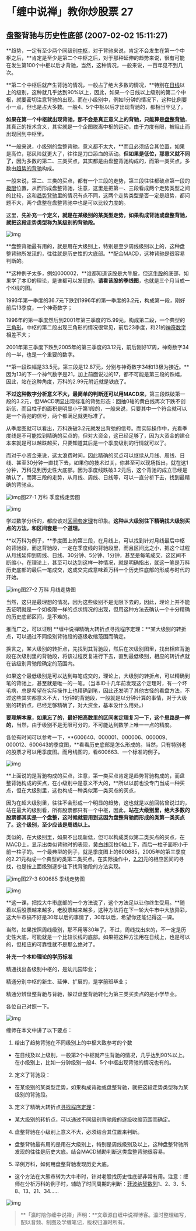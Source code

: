 # 「缠中说禅」教你炒股票 27

## **盘整背驰与历史性底部 (2007-02-02 15:11:27)**

**趋势，一定有至少两个同级别[中枢](https://www.zhihu.com/search?q=中枢&search_source=Entity&hybrid_search_source=Entity&hybrid_search_extra={)，对于背驰来说，肯定不会发生在第一个中枢之后，**肯定是至少是第二个中枢之后，对于那种延伸的趋势来说，很有可能在发生第100个中枢以后才背驰，当然，这种情况，一般来说，一百年见不到几次。

**第二个中枢后就产生背驰的情况，一般占了绝大多数的情况，**特别在[日线](https://www.zhihu.com/search?q=日线&search_source=Entity&hybrid_search_source=Entity&hybrid_search_extra={)以上的级别，这种就几乎达到90%以上，因此，如果一个日线以上级别的第二个中枢，就要密切注意背驰的出现。而在小级别中，例如1分钟的情况下，这种比例要小一点，但也是占大多数。一般4、5个中枢以后才出现背驰的，都相当罕见了。

**如果在第一个中枢就出现背驰，那不会是真正意义上的背驰，只能算是[盘整背驰](https://www.zhihu.com/search?q=盘整背驰&search_source=Entity&hybrid_search_source=Entity&hybrid_search_extra={)**，其真正的技术含义，其实就是一个企图脱离中枢的运动，由于力度有限，被阻止而出现回到中枢里。

**一般来说，小级别的盘整背驰，意义都不太大，**而且必须结合其位置，如果是高位，那风险就更大了，往往是刀口舔血的活动。**但如果是低位，那意义就不同了**，因为多数的第二、三类买点，其实都是由盘整背驰构成的，而第一类买点，多数由[趋势的背驰](https://www.zhihu.com/search?q=趋势的背驰&search_source=Entity&hybrid_search_source=Entity&hybrid_search_extra={)构成。

一般来说，第二、三类的买点，都有一个三段的走势，第三段往往都破点第一段的[极限](https://www.zhihu.com/search?q=极限&search_source=Entity&hybrid_search_source=Entity&hybrid_search_extra={)位置，从而形成盘整背驰，注意，这里是把第一、三段看成两个走势类型之间的比较，这和[趋势背驰](https://www.zhihu.com/search?q=趋势背驰&search_source=Entity&hybrid_search_source=Entity&hybrid_search_extra={)里的情况有点不同，这两个走势类型是否一定是趋势，都问题不大，两个盘整在盘整背驰中也是可以比较力度的。

这里，**先补充一个定义，就是在某级别的某类型走势，如果构成背驰或盘整背驰，就把这段走势类型称为某级别的背驰段。**

![img](27-%E7%9B%98%E6%95%B4%E8%83%8C%E9%A9%B0%E4%B8%8E%E5%8E%86%E5%8F%B2%E6%80%A7%E5%BA%95%E9%83%A8.assets/v2-07bba48613b4ea324e195ad2dfbdfa6c_r.jpg)

**盘整背驰最有用的，就是用在大级别上，特别是至少周线级别以上的，这种盘整背驰所发现的，往往就是历史性的大底部。**配合MACD，这种背驰是很容易判断的。

**这种例子太多，例如000002，**谁都知道该股是大牛股，但这[牛股](https://www.zhihu.com/search?q=牛股&search_source=Entity&hybrid_search_source=Entity&hybrid_search_extra={)的底部，如果学了本ID的理论，是谁都可以发现的。**请看该股的季线图**，也就是三个月当成一个K线的图。

1993年第一季度的36.7元下跌到1996年的第一季度的3.2元，构成第一段，刚好前后13季度，一个神奇数字；

1996年的第一季度然后到2001年第三季度的15.99元，构成第二段，一个典型的[三角形](https://www.zhihu.com/search?q=三角形&search_source=Entity&hybrid_search_source=Entity&hybrid_search_extra={)，中枢的第二段出现三角形的情况很常见，前后23季度，和21的[神奇数字](https://www.zhihu.com/search?q=神奇数字&search_source=Entity&hybrid_search_source=Entity&hybrid_search_extra={)相差不大；

2001年第三季度下跌到2005年的第三季度的3.12元，前后刚好17周，神奇数字34的一半，也是一个重要的数字。

**第一段跌幅是33.5元，第三段是12.87元，分别与神奇数字34和13极为接近。**因为13的下一个神气数字是21，加上前面说过的17，都不可能是第三段的跌幅，因此，站在这种角度，万科的2.99元附近就是铁底了。

**不过这种数字分析意义不大，最简单的判断还可以用MACD来**，第三段跌破第一段的3.2元，但MACD明显出现标准的背弛形态：回抽0轴的黄白线再次下跌不创新低，而且柱子的面积是明显小于第1段的，一般来说，只要其中一个符合就可以是一个背弛的信号，两个都满足就更标准了。

从季度图就可以看出，万科跌破3.2元就发出背弛的信号。而实际操作中，光看季度线是不可能找到精确的买点的，但对大资金，这已经足够了，因为大资金的建仓本来就是可以越跌越买，只要知道其后是一个季度级别的行情就可以了。

而对于小资金来说，这太浪费时间，因此精确的买点可以继续从月线、周线、日线、甚至30分钟一直找下去，如果你的技术过关，你甚至可以现场指出，就在这1分钟，万科见到历史性大底部。因为季度线跌破3.2元后，这个背驰的成立已经是确认了，而第三段的走势，从月线、周线、日线等，可以一直分析下去，找到最精确的背驰点。

![img](https://pic3.zhimg.com/v2-61103d20329b60e838ca3cbc6242bb3e_r.jpg)图27-1 万科 季度线走势图

![img](27-%E7%9B%98%E6%95%B4%E8%83%8C%E9%A9%B0%E4%B8%8E%E5%8E%86%E5%8F%B2%E6%80%A7%E5%BA%95%E9%83%A8.assets/v2-61c9a11291b4daf851c88df8a0f590d9_r.jpg)

学过数学分析的，都应该对[区间套定理](https://www.zhihu.com/search?q=区间套定理&search_source=Entity&hybrid_search_source=Entity&hybrid_search_extra={)有印象。**这种从大级别往下精确找大级别买点的方法，和区间套是一个道理。**

**以万科为例子，**季度图上的第三段，在月线上，可以找到针对月线最后中枢的背驰段，而这背驰段，一定在季度线的背驰段里，而且区间比之小，把这个过程从月线延伸到周线、日线、30分钟、5分钟、1分钟，甚至是每笔成交，这区间不断缩小，在理论上，甚至可以达到这样一种情况，就是明确指出，就这一笔是万科历史底部的最后一笔成交，这成交完成意味着万科一个历史性底部的形成与时代的开始。

![img](27-%E7%9B%98%E6%95%B4%E8%83%8C%E9%A9%B0%E4%B8%8E%E5%8E%86%E5%8F%B2%E6%80%A7%E5%BA%95%E9%83%A8.assets/v2-712a511fb31e4c962b5f380f4f33a78b_r.jpg)图27-2 万科 月线走势图

当然，这只是最理想的情况，因为这些级别不是无限下去的，因此，理论上并不能去证明就是一个如极限一样的点状情况的出现，但用这种方法去确认一个十分精确的历史底部区间，是不难的。

推而广之，可以证明 **缠中说禅精确大转折点寻找程序定理：**某大级别的转折点，可以通过不同级别背驰段的逐级收缩范围而确定。

换言之，某大级别的转折点，先找到其背驰段，然后在次级别图里，找出相应背驰段在次级别里的背驰段，将该过程反复进行下去，直到最低级别，相应的转折点就在该级别背驰段确定的范围内。

如果这个最低级别是可以达到每笔成交的，理论上，大级别的转折点，可以精确到笔的背驰上，甚至就是唯一的一笔。（当本ID十几年前发现这个定理时，有一个坏毛病，总是希望在实际操作上也精确到笔，因此还发明了其他古怪的看盘方法，不过这些其实都意义不大，1分钟的背驰段，一般就是以分钟计算的事情，对于大级别的转折点，已经足够精确了，对大资金，基本没什么用处。）

**要理解本章，如果忘了的，最好把高数里的区间套定理复习一下，这个思路是一样的**，当然，由于级别不是无限可分的，不可能达到数学上唯一一点的精度。

各位有时间可以参考一下，**600640、000001、000006、000009、000012、600643的季度图，**看看历史底部是怎么形成的。当然，只有特别老的股票才可以用季度图。而月线图的，看600663、一个标准的例子。

![img](27-%E7%9B%98%E6%95%B4%E8%83%8C%E9%A9%B0%E4%B8%8E%E5%8E%86%E5%8F%B2%E6%80%A7%E5%BA%95%E9%83%A8.assets/v2-e5e9f345499503b08cf9424521a4fb96_r.jpg)

**上面说的是背驰构成的买点，注意，第一类买点肯定是趋势背驰构成的，而盘整背驰构成的买点，在小级别中是意义不大的，**所以以前也没专门当成一种买点，但在大级别里，这也构成一种类似第一类买点的买点，

因为在超大级别里，往往不会形成一个明显的趋势，这也就是以前回帖曾说过的，站在最大的级别看，所有股票都只有一个中枢，因此，**站在大级别里，绝大多数的股票都其实是一个盘整，这时候就要用到这因为盘整背驰而形成的类第一类买点了。这个级别，至少应该是周线以上。**

类似的，在大级别里，如果不出现新低，但可以构成类似第二类买点的买点，在MACD上，显示出类似背驰时的表现，[黄白线](https://www.zhihu.com/search?q=黄白线&search_source=Entity&hybrid_search_source=Entity&hybrid_search_extra={)回拉0轴上下，而后一柱子面积小于前一柱子的。一个最典型的例子，就是季度图上的600685，2005年的第三季度的2.21元构成一个典型的类第二类买点。在实际操作中，[2.21](https://www.zhihu.com/search?q=2.21&search_source=Entity&hybrid_search_source=Entity&hybrid_search_extra={)元的相应区间的寻找，也是按上面级别逐步往下找背驰段的方法实现。

![img](27-%E7%9B%98%E6%95%B4%E8%83%8C%E9%A9%B0%E4%B8%8E%E5%8E%86%E5%8F%B2%E6%80%A7%E5%BA%95%E9%83%A8.assets/v2-89f9bcc9670637bd7a82d95b06945714_r.jpg)图27-3 600685 季线走势图

![img](27-%E7%9B%98%E6%95%B4%E8%83%8C%E9%A9%B0%E4%B8%8E%E5%8E%86%E5%8F%B2%E6%80%A7%E5%BA%95%E9%83%A8.assets/v2-2505fd2172884331a17d822a1e496412_r.jpg)

**这一课，把找大牛市底部的一个方法说了，这个方法足以让你终生受用。**随着以后股票越来越多，老股票越来越多，这种方法将在下一轮大牛市中大放异彩，这大牛市搞不好是30年以后的事情了，30年以后，希望你还能记得这一课。

当然，如果按照周线级别，那不用等30年了。不过，周线找出来的，不一定是历史性大底，可能就是一个比较长线的底部。如果把这种方法用在日线上，也是可以的，但相应的可靠性就不是那么绝对了。

**补充一个本ID理论的学历标准**

精通找出各级别中枢的，是幼儿园毕业；

精通分别中枢的新生、延伸、扩展的，是学前班毕业；

精通分辨盘整背驰与背驰，躲过盘整背驰转化为第三类买卖点的是小学毕业。

各位自己对照一下。

![img](27-%E7%9B%98%E6%95%B4%E8%83%8C%E9%A9%B0%E4%B8%8E%E5%8E%86%E5%8F%B2%E6%80%A7%E5%BA%95%E9%83%A8.assets/v2-bb478b45b2c4641c6afde5a0b2d6c851_r.jpg)

缠师在本文中讲了以下要点：

1. 给出了趋势背驰在不同级别上的中枢大致参考的个数

- 在日线及以上级别，一般第2个中枢就产生背驰的情况，几乎达到90%以上。在小级别上，比如一分钟级别一般4、5个中枢出现背驰的情况也有的。

2. 定义了背驰段：

- 在某级别的某类型走势，如果构成背驰或盘整背驰，就把这段走势类型称为某级别的背驰段。

3. 定义了精确大转折点[寻找程序定理](https://www.zhihu.com/search?q=寻找程序定理&search_source=Entity&hybrid_search_source=Entity&hybrid_search_extra={)：

- 某大级别的转折点，可以通过不同级别背驰段的逐级收缩范围而确定。

4. 盘整背驰在小级别上意义不大，必须结合其位置来判断。

- 盘整背驰最有用的是用在大级别上，特别是周线级别及以上，这种盘整背驰所发现的往往是历史大底。结合MACD辅助判断这类盘整背驰很容易。

5. 举例万科，如何用盘整背驰发现历史大底。

- 这个方法在大熊市转为大牛市时，针对老股找历史性底部非常有用。注意：缠师在分析万科的例子时，辅助了时间周期的判断：[菲波纳契数列](https://www.zhihu.com/search?q=菲波纳契数列&search_source=Entity&hybrid_search_source=Entity&hybrid_search_extra={)1、2、3、5、 8、13、21、34……

![img](27-%E7%9B%98%E6%95%B4%E8%83%8C%E9%A9%B0%E4%B8%8E%E5%8E%86%E5%8F%B2%E6%80%A7%E5%BA%95%E9%83%A8.assets/v2-baf883f1aa4b08e79382bdbf367073f7_r.jpg)

> **「瀛时陪你缠中说禅」声明：**文章源自缠中说禅博客。瀛时整理编写，配以音频、制图及学缠笔记，版权归瀛时所有。
